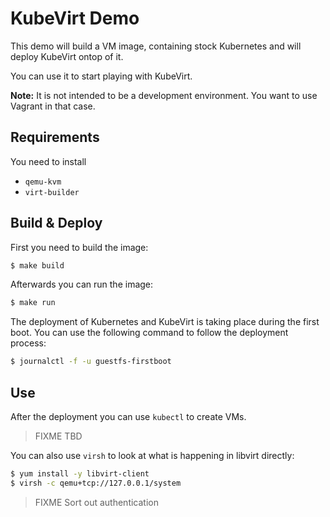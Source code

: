 # KubeVirt Demo

This demo will build a VM image, containing stock Kubernetes and
will deploy KubeVirt ontop of it.

You can use it to start playing with KubeVirt.

**Note:** It is not intended to be a development environment. You want
to use Vagrant in that case.

## Requirements

You need to install

- `qemu-kvm`
- `virt-builder`

## Build & Deploy

First you need to build the image:

```bash
$ make build
```

Afterwards you can run the image:

```bash
$ make run
```

The deployment of Kubernetes and KubeVirt is taking place during
the first boot. You can use the following command to follow the
deployment process:

```bash
$ journalctl -f -u guestfs-firstboot
```

## Use

After the deployment you can use `kubectl` to create VMs.

> FIXME TBD

You can also use `virsh` to look at what is happening in libvirt
directly:

```bash
$ yum install -y libvirt-client
$ virsh -c qemu+tcp://127.0.0.1/system
```

> FIXME Sort out authentication
